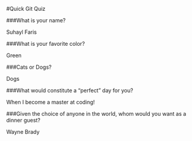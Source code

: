 #Quick Git Quiz

###What is your name?

Suhayl Faris

###What is your favorite color?

Green

###Cats or Dogs?

Dogs

###What would constitute a “perfect” day for you?

When I become a master at coding!

###Given the choice of anyone in the world, whom would you want as a dinner guest?

Wayne Brady
